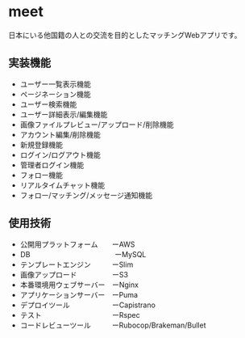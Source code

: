 # meet

日本にいる他国籍の人との交流を目的としたマッチングWebアプリです。

## 実装機能
* ユーザー一覧表示機能
* ページネーション機能
* ユーザー検索機能
* ユーザー詳細表示/編集機能
* 画像ファイルプレビュー/アップロード/削除機能
* アカウント編集/削除機能
* 新規登録機能
* ログイン/ログアウト機能
* 管理者ログイン機能
* フォロー機能
* リアルタイムチャット機能
* フォロー/マッチング/メッセージ通知機能

## 使用技術
* 公開用プラットフォーム　　ーAWS
* DB　　　　　　　　　　　　ーMySQL
* テンプレートエンジン　　　ーSlim
* 画像アップロード　　　　　ーS3
* 本番環境用ウェブサーバー　ーNginx
* アプリケーションサーバー　ーPuma
* デプロイツール　　　　　　ーCapistrano
* テスト　　　　　　　　　　ーRspec
* コードレビューツール　　　ーRubocop/Brakeman/Bullet